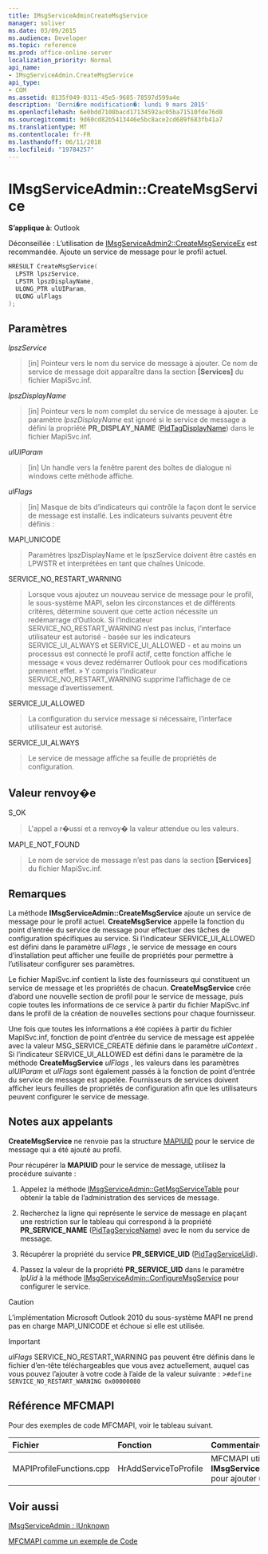 ```yaml
---
title: IMsgServiceAdminCreateMsgService
manager: soliver
ms.date: 03/09/2015
ms.audience: Developer
ms.topic: reference
ms.prod: office-online-server
localization_priority: Normal
api_name:
- IMsgServiceAdmin.CreateMsgService
api_type:
- COM
ms.assetid: 0135f049-0311-45e5-9685-78597d599a4e
description: 'Derni�re modification�: lundi 9 mars 2015'
ms.openlocfilehash: 6e0bdd7108bacd17134592ac05ba71510fde76d8
ms.sourcegitcommit: 9d60cd82b5413446e5bc8ace2cd689f683fb41a7
ms.translationtype: MT
ms.contentlocale: fr-FR
ms.lasthandoff: 06/11/2018
ms.locfileid: "19784257"
---
```

# <a name="imsgserviceadmincreatemsgservice"></a>IMsgServiceAdmin::CreateMsgService

  
  
**S’applique à**: Outlook 
  
Déconseillée : L’utilisation de [IMsgServiceAdmin2::CreateMsgServiceEx](imsgserviceadmin2-createmsgserviceex.md) est recommandée. Ajoute un service de message pour le profil actuel. 
  
```cpp
HRESULT CreateMsgService(
  LPSTR lpszService,
  LPSTR lpszDisplayName,
  ULONG_PTR ulUIParam,
  ULONG ulFlags    
);
```

## <a name="parameters"></a>Paramètres

 _lpszService_
  
> [in] Pointeur vers le nom du service de message à ajouter. Ce nom de service de message doit apparaître dans la section **[Services]** du fichier MapiSvc.inf. 
    
 _lpszDisplayName_
  
> [in] Pointeur vers le nom complet du service de message à ajouter. Le paramètre _lpszDisplayName_ est ignoré si le service de message a défini la propriété **PR_DISPLAY_NAME** ([PidTagDisplayName](pidtagdisplayname-canonical-property.md)) dans le fichier MapiSvc.inf.
    
 _ulUIParam_
  
> [in] Un handle vers la fenêtre parent des boîtes de dialogue ni windows cette méthode affiche.
    
 _ulFlags_
  
> [in] Masque de bits d’indicateurs qui contrôle la façon dont le service de message est installé. Les indicateurs suivants peuvent être définis :
    
MAPI_UNICODE
  
> Paramètres lpszDisplayName et le lpszService doivent être castés en LPWSTR et interprétées en tant que chaînes Unicode.
    
SERVICE_NO_RESTART_WARNING
  
> Lorsque vous ajoutez un nouveau service de message pour le profil, le sous-système MAPI, selon les circonstances et de différents critères, détermine souvent que cette action nécessite un redémarrage d’Outlook. Si l’indicateur SERVICE_NO_RESTART_WARNING n’est pas inclus, l’interface utilisateur est autorisé - basée sur les indicateurs SERVICE_UI_ALWAYS et SERVICE_UI_ALLOWED - et au moins un processus est connecté le profil actif, cette fonction affiche le message « vous devez redémarrer Outlook pour ces modifications prennent effet. » Y compris l’indicateur SERVICE_NO_RESTART_WARNING supprime l’affichage de ce message d’avertissement.
    
SERVICE_UI_ALLOWED
  
> La configuration du service message si nécessaire, l’interface utilisateur est autorisé.
    
SERVICE_UI_ALWAYS 
  
> Le service de message affiche sa feuille de propriétés de configuration.
    
## <a name="return-value"></a>Valeur renvoy�e

S_OK 
  
> L'appel a r�ussi et a renvoy� la valeur attendue ou les valeurs.
    
MAPI_E_NOT_FOUND 
  
> Le nom de service de message n’est pas dans la section **[Services]** du fichier MapiSvc.inf. 
    
## <a name="remarks"></a>Remarques

La méthode **IMsgServiceAdmin::CreateMsgService** ajoute un service de message pour le profil actuel. **CreateMsgService** appelle la fonction du point d’entrée du service de message pour effectuer des tâches de configuration spécifiques au service. Si l’indicateur SERVICE_UI_ALLOWED est défini dans le paramètre _ulFlags_ , le service de message en cours d’installation peut afficher une feuille de propriétés pour permettre à l’utilisateur configurer ses paramètres. 
  
Le fichier MapiSvc.inf contient la liste des fournisseurs qui constituent un service de message et les propriétés de chacun. **CreateMsgService** crée d’abord une nouvelle section de profil pour le service de message, puis copie toutes les informations de ce service à partir du fichier MapiSvc.inf dans le profil de la création de nouvelles sections pour chaque fournisseur. 
  
Une fois que toutes les informations a été copiées à partir du fichier MapiSvc.inf, fonction de point d’entrée du service de message est appelée avec la valeur MSG_SERVICE_CREATE définie dans le paramètre _ulContext_ . Si l’indicateur SERVICE_UI_ALLOWED est défini dans le paramètre de la méthode **CreateMsgService** _ulFlags_ , les valeurs dans les paramètres _ulUIParam_ et _ulFlags_ sont également passés à la fonction de point d’entrée du service de message est appelée. Fournisseurs de services doivent afficher leurs feuilles de propriétés de configuration afin que les utilisateurs peuvent configurer le service de message. 
  
## <a name="notes-to-callers"></a>Notes aux appelants

 **CreateMsgService** ne renvoie pas la structure [MAPIUID](mapiuid.md) pour le service de message qui a été ajouté au profil. 
  
Pour récupérer la **MAPIUID** pour le service de message, utilisez la procédure suivante : 
  
1. Appelez la méthode [IMsgServiceAdmin::GetMsgServiceTable](imsgserviceadmin-getmsgservicetable.md) pour obtenir la table de l’administration des services de message. 
    
2. Recherchez la ligne qui représente le service de message en plaçant une restriction sur le tableau qui correspond à la propriété **PR_SERVICE_NAME** ([PidTagServiceName](pidtagservicename-canonical-property.md)) avec le nom du service de message. 
    
3. Récupérer la propriété du service **PR_SERVICE_UID** ([PidTagServiceUid](pidtagserviceuid-canonical-property.md)). 
    
4. Passez la valeur de la propriété **PR_SERVICE_UID** dans le paramètre _lpUid_ à la méthode [IMsgServiceAdmin::ConfigureMsgService](imsgserviceadmin-configuremsgservice.md) pour configurer le service. 
    
> [!CAUTION]
> L’implémentation Microsoft Outlook 2010 du sous-système MAPI ne prend pas en charge MAPI_UNICODE et échoue si elle est utilisée. 
  
> [!IMPORTANT]
> _ulFlags_ SERVICE_NO_RESTART_WARNING pas peuvent être définis dans le fichier d’en-tête téléchargeables que vous avez actuellement, auquel cas vous pouvez l’ajouter à votre code à l’aide de la valeur suivante : >`#define SERVICE_NO_RESTART_WARNING 0x00000080`
  
## <a name="mfcmapi-reference"></a>Référence MFCMAPI

Pour des exemples de code MFCMAPI, voir le tableau suivant.
  
|**Fichier**|**Fonction**|**Commentaire**|
|:-----|:-----|:-----|
|MAPIProfileFunctions.cpp  <br/> |HrAddServiceToProfile  <br/> |MFCMAPI utilise la méthode **IMsgServiceAdmin::CreateMsgService** pour ajouter un service à un profil.  <br/> |
   
## <a name="see-also"></a>Voir aussi



[IMsgServiceAdmin : IUnknown](imsgserviceadminiunknown.md)


[MFCMAPI comme un exemple de Code](mfcmapi-as-a-code-sample.md)

